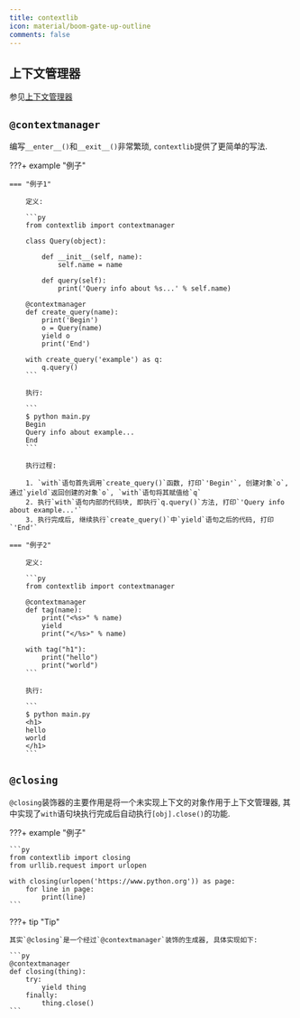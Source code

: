 ```yaml
---
title: contextlib
icon: material/boom-gate-up-outline
comments: false
---
```


## 上下文管理器

参见[上下文管理器](/基础/对象/#上下文管理器)

## `@contextmanager`

编写`__enter__()`和`__exit__()`非常繁琐, `contextlib`提供了更简单的写法.

???+ example "例子"

    === "例子1"

        定义: 

        ```py
        from contextlib import contextmanager

        class Query(object):

            def __init__(self, name):
                self.name = name

            def query(self):
                print('Query info about %s...' % self.name)

        @contextmanager
        def create_query(name):
            print('Begin')
            o = Query(name)
            yield o
            print('End')

        with create_query('example') as q:
            q.query()
        ```

        执行: 

        ```
        $ python main.py
        Begin
        Query info about example...
        End
        ```

        执行过程: 

        1. `with`语句首先调用`create_query()`函数, 打印`'Begin'`, 创建对象`o`, 通过`yield`返回创建的对象`o`, `with`语句将其赋值给`q`
        2. 执行`with`语句内部的代码块, 即执行`q.query()`方法, 打印`'Query info about example...'`
        3. 执行完成后, 继续执行`create_query()`中`yield`语句之后的代码, 打印`'End'`

    === "例子2"

        定义: 

        ```py
        from contextlib import contextmanager

        @contextmanager
        def tag(name):
            print("<%s>" % name)
            yield
            print("</%s>" % name)

        with tag("h1"):
            print("hello")
            print("world")
        ```

        执行: 

        ```
        $ python main.py
        <h1>
        hello
        world
        </h1>
        ```
        
## `@closing`

`@closing`装饰器的主要作用是将一个未实现上下文的对象作用于上下文管理器, 其中实现了`with`语句块执行完成后自动执行`[obj].close()`的功能.

???+ example "例子"

    ```py
    from contextlib import closing
    from urllib.request import urlopen

    with closing(urlopen('https://www.python.org')) as page:
        for line in page:
            print(line)
    ```

???+ tip "Tip"

    其实`@closing`是一个经过`@contextmanager`装饰的生成器, 具体实现如下: 

    ```py
    @contextmanager
    def closing(thing):
        try:
            yield thing
        finally:
            thing.close()
    ```

[^1]: Contextlib. (n.d.). Retrieved June 19, 2024, from https://www.liaoxuefeng.com/wiki/1016959663602400/1115615597164000